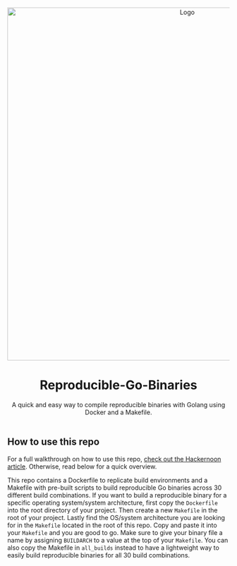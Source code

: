 <!-- PROJECT LOGO -->
<br />
<p align="center">
  <a href="https://github.com/github_username/repo_name">
    <img src="assets/gophers_working.jpg" alt="Logo" width="800" height="800">
  </a>
  <h1 align="center">Reproducible-Go-Binaries</h1>
  <p align="center">
 A quick and easy way to compile reproducible binaries with Golang using Docker and a Makefile.

 
<br />
<br />

## How to use this repo

For a full walkthrough on how to use this repo, [check out the Hackernoon article](). Otherwise, read below for a quick overview.

This repo contains a Dockerfile to replicate build environments and a Makefile with pre-built scripts to build reproducible Go binaries across 30 different build combinations. If you want to build a reproducible binary for a specific operating system/system architecture, first copy the `Dockerfile` into the root directory of your project. Then create a new `Makefile` in the root of your project. Lastly find the OS/system architecture you are looking for in the `Makefile` located in the root of this repo. Copy and paste it into your `Makefile` and you are good to go. Make sure to give your binary file a name by assigning `BUILDARCH` to a value at the top of your `Makefile`. You can also copy the Makefile in `all_builds` instead to have a lightweight way to easily build reproducible binaries for all 30 build combinations. 